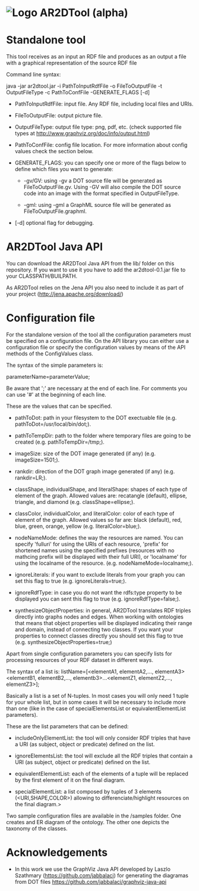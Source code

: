 ![Logo](https://dl.dropboxusercontent.com/u/4192819/logoard2tool.png) AR2DTool (alpha)
===============

Standalone tool
===============
This tool receives as an input an RDF file and produces as an output a file with a graphical representation of the source RDF file

Command line syntax:

java -jar ar2dtool.jar -i PathToInputRdfFile -o FileToOutputFile -t OutputFileType -c PathToConfFile -GENERATE_FLAGS [-d]

- PathToInputRdfFile: input file. Any RDF file, including local files and URIs.

- FileToOutputFile: output picture file.

- OutputFileType: output file type: png, pdf, etc. (check supported file types at http://www.graphviz.org/doc/info/output.html)

- PathToConfFile: config file location. For more information about config values check the section below.

- GENERATE_FLAGS: you can specify one or more of the flags below to define which files you want to generate:

  * -gv/GV: using -gv a DOT source file will be generated as FileToOutputFile.gv. Using -GV will also compile the DOT source code into an image with the format specified in OutputFileType.

  * -gml: using -gml a GraphML source file will be generated as FileToOutputFile.graphml.

- [-d] optional flag for debugging. 


AR2DTool Java API
===============

You can download the AR2DTool Java API from the lib/ folder on this repository. If you want to use it you have to add the ar2dtool-0.1.jar file to your CLASSPATH/BUILPATH. 

As AR2DTool relies on the Jena API you also need to include it as part of your project (http://jena.apache.org/download/)


Configuration file
===============

For the standalone version of the tool all the configuration parameters must be specified on a configuration file. On the API library you can either use a configuration file or specify the configuration values by means of the API methods of the ConfigValues class. 

The syntax of the simple parameters is:

parameterName=parameterValue;

Be aware that ';' are necessary at the end of each line. For comments you can use '#' at the beginning of each line.

These are the values that can be specified. 

- pathToDot: path in your filesystem to the DOT exectuable file (e.g. pathToDot=/usr/local/bin/dot;).

- pathToTempDir: path to the folder where temporary files are going to be created (e.g. pathToTempDir=/tmp;).

- imageSize: size of the DOT image generated (if any) (e.g. imageSize=1501;).

- rankdir: direction of the DOT graph image generated (if any) (e.g. rankdir=LR;).

- classShape, individualShape, and literalShape: shapes of each type of element of the graph. Allowed values are: recatangle (default), ellipse, triangle, and diamond (e.g. classShape=ellipse;).


- classColor, individualColor, and literalColor: color of each type of element of the graph. Allowed values so far are: black (default), red, blue, green, orange, yellow (e.g. literalColor=blue;).

- nodeNameMode: defines the way the resources are named. You can specify 'fulluri' for using the URIs of each resource, 'prefix' for shortened names using the specified prefixes (resources with no mathcing prefix will be displayed with their full URI), or 'localname' for using the localname of the resource. (e.g. nodeNameMode=localname;).

- ignoreLiterals: if you want to exclude literals from your graph you can set this flag to true (e.g. ignoreLiterals=true;).

- ignoreRdfType: in case you do not want the rdfs:type property to be displayed you can sent this flag to true (e.g. ignoreRdfType=false;).

- synthesizeObjectProperties: in general, AR2DTool translates RDF triples directly into graphs nodes and edges. When working with ontologies that means that object properties will be displayed indicating their range and domain, instead of connecting two classes. If you want your properties to connect classes directly you should set this flag to true (e.g. synthesizeObjectProperties=true;)

Apart from single configuration parameters you can specify lists for processing resources of your RDF dataset in different ways.

The syntax of a list is: listName=[<elementA1, elementA2,..., elementA3><elementB1, elementB2,..., elementb3>...<elementZ1, elementZ2,..., elementZ3>];

Basically a list is a set of N-tuples. In most cases you will only need 1 tuple for your whole list, but in some cases it will be necessary to include more than one (like in the case of specialElementsList or equivalentElementList parameters).

These are the list parameters that can be defined:

- includeOnlyElementList: the tool will only consider RDF triples that have a URI (as subject, object or predicate) defined on the list.

- ignoreElementsList: the tool will exclude all the RDF triples that contain a URI (as subject, object or predicate) defined on the list.

- equivalentElementList: each of the elements of a tuple will be replaced by the first element of it on the final diagram.

- specialElementList: a list composed by tuples of 3 elements (<URI,SHAPE,COLOR>) allowing to differenciate/highlight resources on the final diagram.>

Two sample configuration files are available in the /samples folder. One creates and ER diagram of the ontology. The other one depicts the taxonomy of the classes.


Acknowledgements
===============

- In this work we use the GraphViz Java API developed by Laszlo Szathmary (https://github.com/jabbalaci) for generating the diagramas from DOT files https://github.com/jabbalaci/graphviz-java-api
